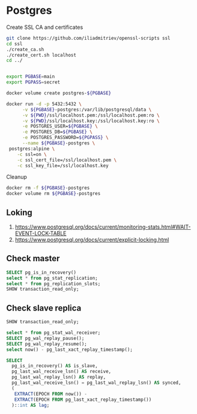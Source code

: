 # Postgres

Create SSL CA and certificates

```bash
git clone https://github.com/iliadmitriev/openssl-scripts ssl
cd ssl
./create_ca.sh
./create_cert.sh localhost
cd ../
```

```bash

export PGBASE=main
export PGPASS=secret

docker volume create postgres-${PGBASE}

docker run -d -p 5432:5432 \
      -v ${PGBASE}-postgres:/var/lib/postgresql/data \
      -v ${PWD}/ssl/localhost.pem:/ssl/localhost.pem:ro \
      -v ${PWD}/ssl/localhost.key:/ssl/localhost.key:ro \
      -e POSTGRES_USER=${PGBASE} \
      -e POSTGRES_DB=${PGBASE} \
      -e POSTGRES_PASSWORD=${PGPASS} \
      --name ${PGBASE}-postgres \
 postgres:alpine \
    -c ssl=on \
    -c ssl_cert_file=/ssl/localhost.pem \
    -c ssl_key_file=/ssl/localhost.key
```

Cleanup

```bash
docker rm -f ${PGBASE}-postgres
docker volume rm ${PGBASE}-postgres
```

## Loking

1. https://www.postgresql.org/docs/current/monitoring-stats.html#WAIT-EVENT-LOCK-TABLE
2. https://www.postgresql.org/docs/current/explicit-locking.html

## Check master

```sql
SELECT pg_is_in_recovery()
select * from pg_stat_replication;
select * from pg_replication_slots;
SHOW transaction_read_only;
```

## Check slave replica

```sql
SHOW transaction_read_only;

select * from pg_stat_wal_receiver;
SELECT pg_wal_replay_pause();
SELECT pg_wal_replay_resume();
select now() - pg_last_xact_replay_timestamp();

SELECT
  pg_is_in_recovery() AS is_slave,
  pg_last_wal_receive_lsn() AS receive,
  pg_last_wal_replay_lsn() AS replay,
  pg_last_wal_receive_lsn() = pg_last_wal_replay_lsn() AS synced,
  (
   EXTRACT(EPOCH FROM now()) -
   EXTRACT(EPOCH FROM pg_last_xact_replay_timestamp())
  )::int AS lag;
```
